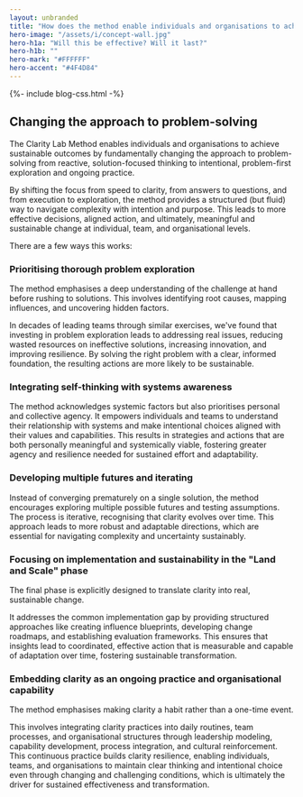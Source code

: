 ```yaml
---
layout: unbranded
title: "How does the method enable individuals and organisations to achieve sustainable outcomes?"
hero-image: "/assets/i/concept-wall.jpg"
hero-h1a: "Will this be effective? Will it last?"
hero-h1b: ""
hero-mark: "#FFFFFF"
hero-accent: "#4F4D84"
---
```


  {%- include blog-css.html -%}

<h2 class="govuk-heading-l">Changing the approach to problem-solving</h2>

The Clarity Lab Method enables individuals and organisations to achieve sustainable outcomes by fundamentally changing the approach to problem-solving from reactive, solution-focused thinking to intentional, problem-first exploration and ongoing practice.

By shifting the focus from speed to clarity, from answers to questions, and from execution to exploration, the method provides a structured (but fluid) way to navigate complexity with intention and purpose. This leads to more effective decisions, aligned action, and ultimately, meaningful and sustainable change at individual, team, and organisational levels.

There are a few ways this works:

<h3 class="govuk-heading-m">Prioritising thorough problem exploration</h3>

The method emphasises a deep understanding of the challenge at hand before rushing to solutions. This involves identifying root causes, mapping influences, and uncovering hidden factors.

In decades of leading teams through similar exercises, we've found that investing in problem exploration leads to addressing real issues, reducing wasted resources on ineffective solutions, increasing innovation, and improving resilience. By solving the right problem with a clear, informed foundation, the resulting actions are more likely to be sustainable.

<h3 class="govuk-heading-m">Integrating self-thinking with systems awareness</h3>

The method acknowledges systemic factors but also prioritises personal and collective agency. It empowers individuals and teams to understand their relationship with systems and make intentional choices aligned with their values and capabilities. This results in strategies and actions that are both personally meaningful and systemically viable, fostering greater agency and resilience needed for sustained effort and adaptability.

<h3 class="govuk-heading-m">Developing multiple futures and iterating</h3>

Instead of converging prematurely on a single solution, the method encourages exploring multiple possible futures and testing assumptions. The process is iterative, recognising that clarity evolves over time. This approach leads to more robust and adaptable directions, which are essential for navigating complexity and uncertainty sustainably.

<h3 class="govuk-heading-m">Focusing on implementation and sustainability in the "Land and Scale" phase</h3>

The final phase is explicitly designed to translate clarity into real, sustainable change. 

It addresses the common implementation gap by providing structured approaches like creating influence blueprints, developing change roadmaps, and establishing evaluation frameworks. This ensures that insights lead to coordinated, effective action that is measurable and capable of adaptation over time, fostering sustainable transformation.

<h3 class="govuk-heading-m">Embedding clarity as an ongoing practice and organisational capability</h3>

The method emphasises making clarity a habit rather than a one-time event. 

This involves integrating clarity practices into daily routines, team processes, and organisational structures through leadership modeling, capability development, process integration, and cultural reinforcement. This continuous practice builds clarity resilience, enabling individuals, teams, and organisations to maintain clear thinking and intentional choice even through changing and challenging conditions, which is ultimately the driver for sustained effectiveness and transformation.


